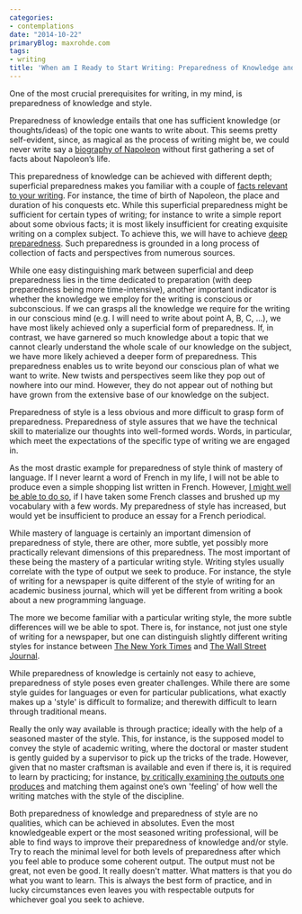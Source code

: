 ```yaml
---
categories:
- contemplations
date: "2014-10-22"
primaryBlog: maxrohde.com
tags:
- writing
title: 'When am I Ready to Start Writing: Preparedness of Knowledge and Style'
---
```


One of the most crucial prerequisites for writing, in my mind, is preparedness of knowledge and style.

Preparedness of knowledge entails that one has sufficient knowledge (or thoughts/ideas) of the topic one wants to write about. This seems pretty self-evident, since, as magical as the process of writing might be, we could never write say a [biography of Napoleon](http://zhiv.wordpress.com/2012/12/03/a-short-biography-of-napoleon/) without first gathering a set of facts about Napoleon’s life.

This preparedness of knowledge can be achieved with different depth; superficial preparedness makes you familiar with a couple of [facts relevant to your writing](http://studentsrepublicsapienza.wordpress.com/2014/04/28/philippa-gregory-a-writer-who-blends-historical-facts-with-fiction/). For instance, the time of birth of Napoleon, the place and duration of his conquests etc. While this superficial preparedness might be sufficient for certain types of writing; for instance to write a simple report about some obvious facts; it is most likely insufficient for creating exquisite writing on a complex subject. To achieve this, we will have to achieve [deep preparedness](http://multimodalme.wordpress.com/2013/10/07/study-skills-turning-information-into-deep-knowledge/). Such preparedness is grounded in a long process of collection of facts and perspectives from numerous sources.

While one easy distinguishing mark between superficial and deep preparedness lies in the time dedicated to preparation (with deep preparedness being more time-intensive), another important indicator is whether the knowledge we employ for the writing is conscious or subconscious. If we can grasps all the knowledge we require for the writing in our conscious mind (e.g. I will need to write about point A, B, C, ...), we have most likely achieved only a superficial form of preparedness. If, in contrast, we have garnered so much knowledge about a topic that we cannot clearly understand the whole scale of our knowledge on the subject, we have more likely achieved a deeper form of preparedness. This preparedness enables us to write beyond our conscious plan of what we want to write. New twists and perspectives seem like they pop out of nowhere into our mind. However, they do not appear out of nothing but have grown from the extensive base of our knowledge on the subject.

Preparedness of style is a less obvious and more difficult to grasp form of preparedness. Preparedness of style assures that we have the technical skill to materialize our thoughts into well-formed words. Words, in particular, which meet the expectations of the specific type of writing we are engaged in.

As the most drastic example for preparedness of style think of mastery of language. If I never learnt a word of French in my life, I will not be able to produce even a simple shopping list written in French. However, [I might well be able to do so](http://thelinguistblogger.wordpress.com/2010/08/07/insights-on-quick-language-learning-techniques/), if I have taken some French classes and brushed up my vocabulary with a few words. My preparedness of style has increased, but would yet be insufficient to produce an essay for a French periodical.

While mastery of language is certainly an important dimension of preparedness of style, there are other, more subtle, yet possibly more practically relevant dimensions of this preparedness. The most important of these being the mastery of a particular writing style. Writing styles usually correlate with the type of output we seek to produce. For instance, the style of writing for a newspaper is quite different of the style of writing for an academic business journal, which will yet be different from writing a book about a new programming language.

The more we become familiar with a particular writing style, the more subtle differences will we be able to spot. There is, for instance, not just one style of writing for a newspaper, but one can distinguish slightly different writing styles for instance between [The New York Times](http://www.nytimes.com/) and [The Wall Street Journal](http://indo.wsj.com/home-page).

While preparedness of knowledge is certainly not easy to achieve, preparedness of style poses even greater challenges. While there are some style guides for languages or even for particular publications, what exactly makes up a 'style' is difficult to formalize; and therewith difficult to learn through traditional means.

Really the only way available is through practice; ideally with the help of a seasoned master of the style. This, for instance, is the supposed model to convey the style of academic writing, where the doctoral or master student is gently guided by a supervisor to pick up the tricks of the trade. However, given that no master craftsman is available and even if there is, it is required to learn by practicing; for instance, [by critically examining the outputs one produces](http://explorationsofstyle.com/2011/01/19/committing-to-extensive-revision/) and matching them against one’s own 'feeling' of how well the writing matches with the style of the discipline.

Both preparedness of knowledge and preparedness of style are no qualities, which can be achieved in absolutes. Even the most knowledgeable expert or the most seasoned writing professional, will be able to find ways to improve their preparedness of knowledge and/or style. Try to reach the minimal level for both levels of preparedness after which you feel able to produce some coherent output. The output must not be great, not even be good. It really doesn't matter. What matters is that you do what you want to learn. This is always the best form of practice, and in lucky circumstances even leaves you with respectable outputs for whichever goal you seek to achieve.